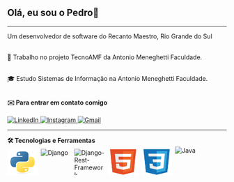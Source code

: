 
## Olá, eu sou o Pedro👋
<hr>
<ul style="list-style: none; padding: 0; margin: 0;">
  <li style="margin-bottom: 1em;">
    Um desenvolvedor de software do Recanto Maestro, Rio Grande do Sul
  </li>
  <br>
  <li style="margin-bottom: 1em;">
    💼 Trabalho no projeto TecnoAMF da Antonio Meneghetti Faculdade.
  </li>
  <br>
  <li style="margin-bottom: 1em;">
    🎓 Estudo Sistemas de Informação na Antonio Meneghetti Faculdade.
  </li>
  <br>
  <li style="margin-bottom: 1em;">
    <strong>✉️ Para entrar em contato comigo</strong><br> <br>
    <a href="https://www.linkedin.com/in/pedro-lovatto-dev/" target="_blank">
      <img src="https://img.shields.io/badge/-LinkedIn-%230077B5?style=for-the-badge&logo=linkedin&logoColor=white" alt="LinkedIn" />
    </a>
    <a href="https://www.instagram.com/pedro.lovatto/" target="_blank">
      <img src="https://img.shields.io/badge/-Instagram-%23E4405F?style=for-the-badge&logo=instagram&logoColor=white" alt="Instagram" />
    </a>
    <a href="mailto:pedrollovatto@gmail.com" target="_blank">
      <img src="https://img.shields.io/badge/-Gmail-%23333?style=for-the-badge&logo=gmail&logoColor=white" alt="Gmail" />
    </a>
    
  </li> <hr>
  <li style="margin-bottom: 1em;"> 
    <strong>🛠️ Tecnologias e Ferramentas</strong><br>
    <div style="display: flex; gap: 0.5em; flex-wrap: wrap; align-items: center;">
  <img align="center" alt="Python" height="60" width="70" src="https://raw.githubusercontent.com/devicons/devicon/master/icons/python/python-original.svg">
  <img align="center" alt="Django" height="60" width="70" src="https://cdn.jsdelivr.net/gh/devicons/devicon@latest/icons/django/django-plain.svg">
  <img align="center" alt="Django-Rest-Framework" height="60" width="70" src="https://cdn.jsdelivr.net/gh/devicons/devicon@latest/icons/djangorest/djangorest-plain.svg">
  <img align="center" alt="Html" height="60" width="70" src="https://raw.githubusercontent.com/devicons/devicon/master/icons/html5/html5-original.svg">
  <img align="center" alt="css" height="60" width="70" src="https://raw.githubusercontent.com/devicons/devicon/master/icons/css3/css3-original.svg">
  <img align="center" alt="Java" height="70" width="70" src="https://cdn.jsdelivr.net/gh/devicons/devicon@latest/icons/java/java-original.svg">
    </div>
  </li>
</ul>
